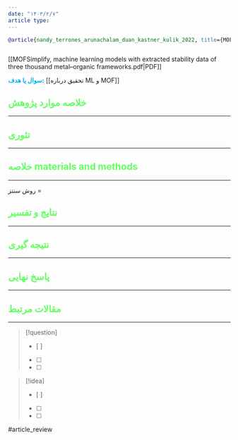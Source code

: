 ```yaml
---
date: "۱۴۰۳/۲/۷"
article type:
---
```


```bibtex
@article{nandy_terrones_arunachalam_duan_kastner_kulik_2022, title={MOFSimplify, machine learning models with extracted stability data of three thousand metal–organic frameworks}, volume={9}, url={https://www.nature.com/articles/s41597-022-01181-0}, DOI={https://doi.org/10.1038/s41597-022-01181-0}, number={1}, journal={Scientific data}, publisher={Nature Portfolio}, author={Nandy, Aditya and Terrones, G and Arunachalam, Naveen and Duan, C and Kastner, D W and Kulik, Heather J}, year={2022}, month={Mar} }  ‌



```

[[MOFSimplify, machine learning models with extracted stability data of three thousand metal–organic frameworks.pdf|PDF]]

**<span style="color:#00b0f0">سوال یا هدف:</span>**
[[تحقیق درباره ML و MOF]]


## <span style="color:#64ff61">خلاصه موارد پژوهش</span>
---

## <span style="color:#64ff61">تئوری</span>
---



## <span style="color:#64ff61">خلاصه materials and methods</span>
---

روش سنتز = 



## <span style="color:#64ff61"> نتایج و تفسیر</span>
---



## <span style="color:#64ff61">نتیجه گیری</span>
---



## <span style="color:#64ff61">پاسخ نهایی</span>
---




## <span style="color:#64ff61">مقالات مرتبط</span>
---





> [!question] 
>- [ ] 
>- [ ]  
>- [ ] 


> [!idea] 
> - [ ] 
>- [ ] 
>- [ ] 



#article_review
